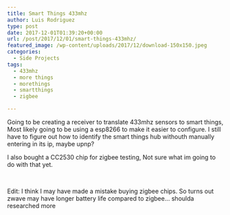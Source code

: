 ```yaml
---
title: Smart Things 433mhz
author: Luis Rodriguez
type: post
date: 2017-12-01T01:39:20+00:00
url: /post/2017/12/01/smart-things-433mhz/
featured_image: /wp-content/uploads/2017/12/download-150x150.jpeg
categories:
  - Side Projects
tags:
  - 433mhz
  - more things
  - morethings
  - smartthings
  - zigbee

---
```

Going to be creating a receiver to translate 433mhz sensors to smart things, Most likely going to be using a esp8266 to make it easier to configure. I still have to figure out how to identify the smart things hub withouth manually entering in its ip, maybe upnp?

I also bought a CC2530 chip for zigbee testing, Not sure what im going to do with that yet.

&nbsp;

Edit: I think I may have made a mistake buying zigbee chips. So turns out zwave may have longer battery life compared to zigbee&#8230; shoulda researched more

&nbsp;